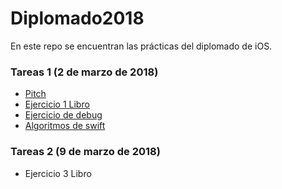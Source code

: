 # Diplomado2018


En este repo se encuentran las prácticas del diplomado de iOS.

### Tareas 1 (2 de marzo de 2018)
* [Pitch](https://github.com/adr1anzarza/Diplomado2018/blob/master/pitch/Connections.pdf)
* [Ejercicio 1 Libro](https://github.com/adr1anzarza/Diplomado2018/tree/master/ejerciciosApp/Quiz)
* [Ejercicio de debug]()
* [Algoritmos de swift]()


### Tareas 2 (9 de marzo de 2018)
* Ejercicio 3 Libro
